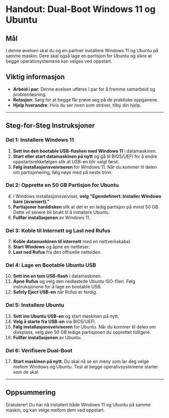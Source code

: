 # Handout: Dual-Boot Windows 11 og Ubuntu

## Mål
I denne øvelsen skal du og en partner installere Windows 11 og Ubuntu på samme maskin. Dere skal også lage en partisjon for Ubuntu og sikre at begge operativsystemene kan velges ved oppstart.

## Viktig informasjon
- **Arbeid i par**: Denne øvelsen utføres i par for å fremme samarbeid og problemløsning.
- **Rotasjon**: Sørg for at begge får prøve seg på de praktiske oppgavene.
- **Hjelp hverandre**: Hvis du ser noen som strever, tilby din hjelp.

---

## Steg-for-Steg Instruksjoner

### Del 1: Installere Windows 11

1. **Sett inn den bootable USB-flashen med Windows 11** i datamaskinen.
2. **Start eller start datamaskinen på nytt** og gå til BIOS/UEFI for å endre oppstartsrekkefølgen slik at USB-en blir valgt først.
3. **Følg installasjonsveiviseren** for Windows 11. Når du kommer til delen om partisjonering, følg nøye med på neste trinn.

### Del 2: Opprette en 50 GB Partisjon for Ubuntu

4. I Windows installasjonsveiviser, **velg "Egendefinert: Installer Windows bare (avansert)."**
5. **Partisjoner harddisken** slik at det er en ledig partisjon på minst 50 GB. Dette vil senere bli brukt til å installere Ubuntu.
6. **Fullfør installasjonen** av Windows 11.

### Del 3: Koble til Internett og Last ned Rufus

7. **Koble datamaskinen til internett** med en nettverkskabel.
8. **Start Windows** og åpne en nettleser.
9. **Last ned Rufus** fra den offisielle nettsiden.

### Del 4: Lage en Bootable Ubuntu USB

10. **Sett inn en tom USB-flash** i datamaskinen.
11. **Åpne Rufus** og velg den nedlastede Ubuntu ISO-filen. Følg instruksjonene for å lage en bootable USB.
12. **Safely Eject USB-en** når Rufus er ferdig.

### Del 5: Installere Ubuntu

13. **Sett inn Ubuntu USB-en** og start maskinen på nytt.
14. **Velg å starte fra USB-en** via BIOS/UEFI.
15. **Følg installasjonsveiviseren** for Ubuntu. Når du kommer til delen om diskplass, velg den 50 GB ledige partisjonen du opprettet tidligere.
16. **Fullfør installasjonen** av Ubuntu.

### Del 6: Verifisere Dual-Boot

17. **Start maskinen på nytt**. Du skal nå se en meny som lar deg velge mellom Windows og Ubuntu. Test at begge operativsystemene starter som de skal.

---

## Oppsummering
Gratulerer! Du har nå installert både Windows 11 og Ubuntu på samme maskin, og kan velge mellom dem ved oppstart. 
